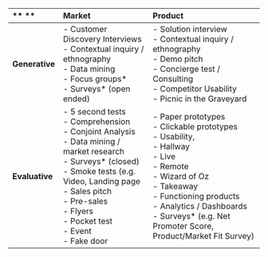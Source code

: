 | ** ** | **Market** | **Product** |
| :--- | :--- | :--- |
| **Generative** | - Customer Discovery Interviews </br> - Contextual inquiry / ethnography </br> - Data mining </br> - Focus groups\* </br> - Surveys\* \(open ended\) | - Solution interview </br> - Contextual inquiry / ethnography </br> - Demo pitch </br> - Concierge test / Consulting </br> - Competitor Usability </br> - Picnic in the Graveyard |
| **Evaluative** | - 5 second tests </br> - Comprehension </br> - Conjoint Analysis </br> - Data mining / market research </br> - Surveys\* \(closed\) </br> - Smoke tests \(e.g. Video, Landing page </br> - Sales pitch </br> - Pre-sales </br> - Flyers </br> - Pocket test </br> - Event </br> - Fake door | - Paper prototypes </br> - Clickable prototypes </br> - Usability, </br> - Hallway </br> - Live </br> - Remote </br> - Wizard of Oz </br> - Takeaway </br> - Functioning products </br> - Analytics / Dashboards </br> - Surveys\* \(e.g. Net Promoter Score, Product/Market Fit Survey\) |



